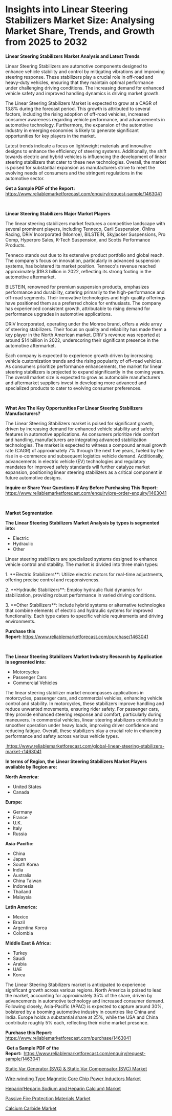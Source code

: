 <p><h1>Insights into Linear Steering Stabilizers Market Size: Analysing Market Share, Trends, and Growth from 2025 to 2032</h1></p><p><strong>Linear Steering Stabilizers Market Analysis and Latest Trends</strong></p>
<p><p>Linear Steering Stabilizers are automotive components designed to enhance vehicle stability and control by mitigating vibrations and improving steering response. These stabilizers play a crucial role in off-road and heavy-duty vehicles, ensuring that they maintain optimal performance under challenging driving conditions. The increasing demand for enhanced vehicle safety and improved handling dynamics is driving market growth.</p><p>The Linear Steering Stabilizers Market is expected to grow at a CAGR of 13.8% during the forecast period. This growth is attributed to several factors, including the rising adoption of off-road vehicles, increased consumer awareness regarding vehicle performance, and advancements in automotive technology. Furthermore, the expansion of the automotive industry in emerging economies is likely to generate significant opportunities for key players in the market.</p><p>Latest trends indicate a focus on lightweight materials and innovative designs to enhance the efficiency of steering systems. Additionally, the shift towards electric and hybrid vehicles is influencing the development of linear steering stabilizers that cater to these new technologies. Overall, the market is poised for substantial expansion as manufacturers strive to meet the evolving needs of consumers and the stringent regulations in the automotive sector.</p></p>
<p><strong>Get a Sample PDF of the Report:&nbsp;</strong> <a href="https://www.reliablemarketforecast.com/enquiry/request-sample/1463041?utm_campaign=2011&utm_medium=2&utm_source=Github&utm_content=ia&utm_term=30012025&utm_id=linear-steering-stabilizers">https://www.reliablemarketforecast.com/enquiry/request-sample/1463041</a></p>
<p>&nbsp;</p>
<p><strong>Linear Steering Stabilizers Major Market Players</strong></p>
<p><p>The linear steering stabilizers market features a competitive landscape with several prominent players, including Tenneco, Carli Suspension, Öhlins Racing, DRiV Incorporated (Monroe), BILSTEIN, Skyjacker Suspensions, Pro Comp, Hyperpro Sales, K-Tech Suspension, and Scotts Performance Products.</p><p>Tenneco stands out due to its extensive product portfolio and global reach. The company's focus on innovation, particularly in advanced suspension systems, has bolstered its market position. Tenneco's revenue reached approximately $19.3 billion in 2022, reflecting its strong footing in the automotive aftermarket.</p><p>BILSTEIN, renowned for premium suspension products, emphasizes performance and durability, catering primarily to the high-performance and off-road segments. Their innovative technologies and high-quality offerings have positioned them as a preferred choice for enthusiasts. The company has experienced consistent growth, attributable to rising demand for performance upgrades in automotive applications.</p><p>DRiV Incorporated, operating under the Monroe brand, offers a wide array of steering stabilizers. Their focus on quality and reliability has made them a key player in the North American market. DRiV's revenue was reported at around $14 billion in 2022, underscoring their significant presence in the automotive aftermarket.</p><p>Each company is expected to experience growth driven by increasing vehicle customization trends and the rising popularity of off-road vehicles. As consumers prioritize performance enhancements, the market for linear steering stabilizers is projected to expand significantly in the coming years. The overall market size is expected to grow as automobile manufacturers and aftermarket suppliers invest in developing more advanced and specialized products to cater to evolving consumer preferences.</p></p>
<p>&nbsp;</p>
<p><strong>What Are The Key Opportunities For Linear Steering Stabilizers Manufacturers?</strong></p>
<p><p>The Linear Steering Stabilizers market is poised for significant growth, driven by increasing demand for enhanced vehicle stability and safety features in automotive applications. As consumers prioritize ride comfort and handling, manufacturers are integrating advanced stabilization technologies. The market is expected to witness a compound annual growth rate (CAGR) of approximately 7% through the next five years, fueled by the rise in e-commerce and subsequent logistics vehicle demand. Additionally, advancements in electric vehicle (EV) technologies and regulatory mandates for improved safety standards will further catalyze market expansion, positioning linear steering stabilizers as a critical component in future automotive designs.</p></p>
<p><strong>Inquire or Share Your Questions If Any Before Purchasing This Report:</strong> <a href="https://www.reliablemarketforecast.com/enquiry/pre-order-enquiry/1463041?utm_campaign=2011&utm_medium=2&utm_source=Github&utm_content=ia&utm_term=30012025&utm_id=linear-steering-stabilizers">https://www.reliablemarketforecast.com/enquiry/pre-order-enquiry/1463041</a></p>
<p>&nbsp;</p>
<p><strong>Market Segmentation</strong></p>
<p><strong>The Linear Steering Stabilizers Market Analysis by types is segmented into:</strong></p>
<p><ul><li>Electric</li><li>Hydraulic</li><li>Other</li></ul></p>
<p><p>Linear steering stabilizers are specialized systems designed to enhance vehicle control and stability. The market is divided into three main types: </p><p>1. **Electric Stabilizers**: Utilize electric motors for real-time adjustments, offering precise control and responsiveness.</p><p>2. **Hydraulic Stabilizers**: Employ hydraulic fluid dynamics for stabilization, providing robust performance in varied driving conditions.</p><p>3. **Other Stabilizers**: Include hybrid systems or alternative technologies that combine elements of electric and hydraulic systems for improved functionality. Each type caters to specific vehicle requirements and driving environments.</p></p>
<p><strong>Purchase this Report:&nbsp;</strong><a href="https://www.reliablemarketforecast.com/purchase/1463041?utm_campaign=2011&utm_medium=2&utm_source=Github&utm_content=ia&utm_term=30012025&utm_id=linear-steering-stabilizers">https://www.reliablemarketforecast.com/purchase/1463041</a></p>
<p>&nbsp;</p>
<p><strong>The Linear Steering Stabilizers Market Industry Research by Application is segmented into:</strong></p>
<p><ul><li>Motorcycles</li><li>Passenger Cars</li><li>Commercial Vehicles</li></ul></p>
<p><p>The linear steering stabilizer market encompasses applications in motorcycles, passenger cars, and commercial vehicles, enhancing vehicle control and stability. In motorcycles, these stabilizers improve handling and reduce unwanted movements, ensuring rider safety. For passenger cars, they provide enhanced steering response and comfort, particularly during maneuvers. In commercial vehicles, linear steering stabilizers contribute to smoother operation under heavy loads, improving driver confidence and reducing fatigue. Overall, these stabilizers play a crucial role in enhancing performance and safety across various vehicle types.</p></p>
<p><a href="https://www.reliablemarketforecast.com/global-linear-steering-stabilizers-market-r1463041?utm_campaign=2011&utm_medium=2&utm_source=Github&utm_content=ia&utm_term=30012025&utm_id=linear-steering-stabilizers">&nbsp;https://www.reliablemarketforecast.com/global-linear-steering-stabilizers-market-r1463041</a></p>
<p><strong>In terms of Region, the Linear Steering Stabilizers Market Players available by Region are:</strong></p>
<p>
    <p> <strong> North America: </strong>
        <ul>
            <li>United States</li>
            <li>Canada</li>
        </ul>
        </p> 
    <p> <strong> Europe: </strong>
        <ul>
            <li>Germany</li>
            <li>France</li>
            <li>U.K.</li>
            <li>Italy</li>
            <li>Russia</li>
        </ul>
        </p> 
    <p> <strong> Asia-Pacific: </strong>
        <ul>
            <li>China</li>
            <li>Japan</li>
            <li>South Korea</li>
            <li>India</li>
            <li>Australia</li>
            <li>China Taiwan</li>
            <li>Indonesia</li>
            <li>Thailand</li>
            <li>Malaysia</li>
        </ul>
        </p> 
    <p> <strong> Latin America: </strong>
        <ul>
            <li>Mexico</li>
            <li>Brazil</li>
            <li>Argentina Korea</li>
            <li>Colombia</li>
        </ul>
        </p> 
    <p> <strong> Middle East & Africa: </strong>
        <ul>
            <li>Turkey</li>
            <li>Saudi</li>
            <li>Arabia</li>
            <li>UAE</li>
            <li>Korea</li>
        </ul>
    </p>
    </p>
<p><p>The Linear Steering Stabilizers market is anticipated to experience significant growth across various regions. North America is poised to lead the market, accounting for approximately 35% of the share, driven by advancements in automotive technology and increased consumer demand. Following closely, Asia-Pacific (APAC) is expected to capture around 30%, bolstered by a booming automotive industry in countries like China and India. Europe holds a substantial share at 25%, while the USA and China contribute roughly 5% each, reflecting their niche market presence.</p></p>
<p><strong>Purchase this Report: </strong><a href="https://www.reliablemarketforecast.com/purchase/1463041?utm_campaign=2011&utm_medium=2&utm_source=Github&utm_content=ia&utm_term=30012025&utm_id=linear-steering-stabilizers">https://www.reliablemarketforecast.com/purchase/1463041</a></p>
<p>&nbsp;<strong>Get a Sample PDF of the Report:&nbsp;&nbsp;</strong><a href="https://www.reliablemarketforecast.com/enquiry/request-sample/1463041?utm_campaign=2011&utm_medium=2&utm_source=Github&utm_content=ia&utm_term=30012025&utm_id=linear-steering-stabilizers">https://www.reliablemarketforecast.com/enquiry/request-sample/1463041</a></p>
<p><strong></strong></p>
<p><p><a href="https://www.linkedin.com/pulse/static-var-generator-svg-compensator-svc-industry-forecast-oqnxc?utm_campaign=2011&utm_medium=2&utm_source=Github&utm_content=ia&utm_term=30012025&utm_id=linear-steering-stabilizers">Static Var Generator (SVG) & Static Var Compensator (SVC) Market</a></p><p><a href="https://www.linkedin.com/pulse/global-wire-winding-type-magnetic-core-chip-power-inductors-aiyic?utm_campaign=2011&utm_medium=2&utm_source=Github&utm_content=ia&utm_term=30012025&utm_id=linear-steering-stabilizers">Wire-winding Type Magnetic Core Chip Power Inductors Market</a></p><p><a href="https://www.linkedin.com/pulse/comprehensive-evaluation-sustainability-heparinheparin-yezgc?utm_campaign=2011&utm_medium=2&utm_source=Github&utm_content=ia&utm_term=30012025&utm_id=linear-steering-stabilizers">Heparin(Heparin Sodium and Heparin Calcium) Market</a></p><p><a href="https://github.com/raeezkenedz/Market-Research-Report-List-1/blob/main/passive-fire-protection-materials-market.md?utm_campaign=2011&utm_medium=2&utm_source=Github&utm_content=ia&utm_term=30012025&utm_id=linear-steering-stabilizers">Passive Fire Protection Materials Market</a></p><p><a href="https://github.com/pelahotayabe/Market-Research-Report-List-1/blob/main/calcium-carbide-market.md?utm_campaign=2011&utm_medium=2&utm_source=Github&utm_content=ia&utm_term=30012025&utm_id=linear-steering-stabilizers">Calcium Carbide Market</a></p></p>
